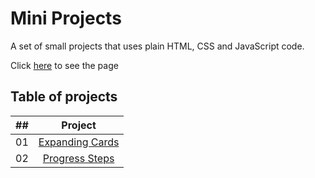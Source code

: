 # Mini Projects

A set of small projects that uses plain HTML, CSS and JavaScript code.

Click [here](https://pedroaugusto-melo.github.io/excursion/) to see the page

## Table of projects

| ##  | Project                                                                                              |
|-----|:----------------------------------------------------------------------------------------------------:|
| 01  | [Expanding Cards](https://github.com/pedroaugusto-melo/mini-projects/tree/main/expanding-cards)      |
| 02  | [Progress Steps](https://github.com/pedroaugusto-melo/mini-projects/tree/main/progress-steps)        |
    


